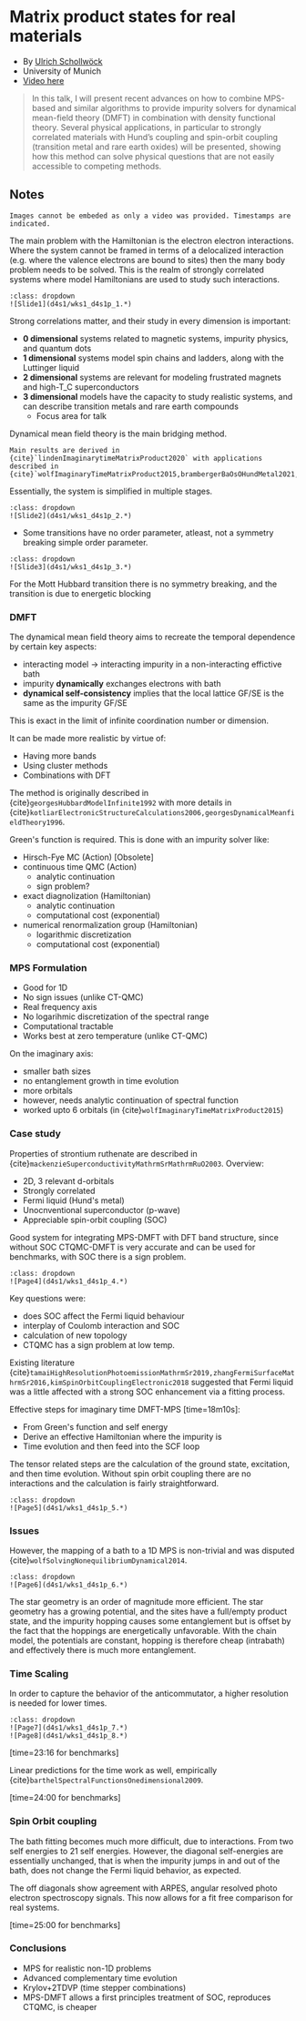 # Matrix product states for real materials

- By [Ulrich Schollwöck](https://homepages.physik.uni-muenchen.de/~Schollwoeck/)
- University of Munich
- [Video here](http://www.ipam.ucla.edu/abstract/?tid=16578&pcode=TMWS1)

> In this talk, I will present recent advances on how to combine MPS-based and similar algorithms to provide impurity solvers for dynamical mean-field theory (DMFT) in combination with density functional theory. Several physical applications, in particular to strongly correlated materials with Hund’s coupling and spin-orbit coupling (transition metal and rare earth oxides) will be presented, showing how this method can solve physical questions that are not easily accessible to competing methods.

## Notes

```{note}
Images cannot be embeded as only a video was provided. Timestamps are indicated.
```

The main problem with the Hamiltonian is the electron electron interactions. Where the system cannot be framed in terms of a delocalized interaction (e.g. where the valence electrons are bound to sites) then the many body problem needs to be solved. This is the realm of strongly correlated systems where model Hamiltonians are used to study such interactions.

```{admonition} Click to expand slide scribble
:class: dropdown
![Slide1](d4s1/wks1_d4s1p_1.*)
```

Strong correlations matter, and their study in every dimension is important:
- **0 dimensional** systems related to magnetic systems, impurity physics, and quantum dots
- **1 dimensional** systems model spin chains and ladders, along with the Luttinger liquid
- **2 dimensional** systems are relevant for modeling frustrated magnets and high-T_C superconductors
- **3 dimensional** models have the capacity to study realistic systems, and can describe transition metals and rare earth compounds
  - Focus area for talk

Dynamical mean field theory is the main bridging method.

```{info}
Main results are derived in {cite}`lindenImaginarytimeMatrixProduct2020` with applications described in {cite}`wolfImaginaryTimeMatrixProduct2015,brambergerBaOsOHundMetal2021,karpMathrmSrMathrmMoOMathrmSr2020`.
```

Essentially, the system is simplified in multiple stages.

```{admonition} Click to expand slide scribble
:class: dropdown
![Slide2](d4s1/wks1_d4s1p_2.*)
```

- Some transitions have no order parameter, atleast, not a symmetry breaking simple order parameter.

```{admonition} Click to expand slide scribble
:class: dropdown
![Slide3](d4s1/wks1_d4s1p_3.*)
```

For the Mott Hubbard transition there is no symmetry breaking, and the transition is due to energetic blocking

### DMFT

The dynamical mean field theory aims to recreate the temporal dependence by certain key aspects:
- interacting model $\to$ interacting impurity in a non-interacting effictive bath
- impurity **dynamically** exchanges electrons with bath
- **dynamical self-consistency** implies that the local lattice GF/SE is the same as the impurity GF/SE

This is exact in the limit of infinite coordination number or dimension. 

It can be made more realistic by virtue of:
- Having more bands
- Using cluster methods
- Combinations with DFT

The method is originally described in {cite}`georgesHubbardModelInfinite1992` with more details in {cite}`kotliarElectronicStructureCalculations2006,georgesDynamicalMeanfieldTheory1996`.

Green's function is required. This is done with an impurity solver like:
- Hirsch-Fye MC (Action) [Obsolete]
- continuous time QMC (Action)
  - analytic continuation
  - sign problem?
- exact diagnolization (Hamiltonian)
  - analytic continuation
  - computational cost (exponential)
- numerical renormalization group (Hamiltonian)
  - logarithmic discretization
  - computational cost (exponential)

### MPS Formulation
- Good for 1D
- No sign issues (unlike CT-QMC)
- Real frequency axis
- No logarihmic discretization of the spectral range
- Computational tractable
- Works best at zero temperature (unlike CT-QMC)

On the imaginary axis:
- smaller bath sizes
- no entanglement growth in time evolution
- more orbitals
- however, needs analytic continuation of spectral function
- worked upto 6 orbitals (in {cite}`wolfImaginaryTimeMatrixProduct2015`)

### Case study

Properties of strontium ruthenate are described in {cite}`mackenzieSuperconductivityMathrmSrMathrmRuO2003`. Overview:
- 2D, 3 relevant d-orbitals
- Strongly correlated
- Fermi liquid (Hund's metal)
- Unocnventional superconductor (p-wave)
- Appreciable spin-orbit coupling (SOC)

Good system for integrating MPS-DMFT with DFT band structure, since without SOC CTQMC-DMFT is very accurate and can be used for benchmarks, with SOC there is a sign problem.

```{admonition} Click to expand slide scribble
:class: dropdown
![Page4](d4s1/wks1_d4s1p_4.*)
```

Key questions were:
- does SOC affect the Fermi liquid behaviour
- interplay of Coulomb interaction and SOC
- calculation of new topology
- CTQMC has a sign problem at low temp.

Existing literature {cite}`tamaiHighResolutionPhotoemissionMathrmSr2019,zhangFermiSurfaceMathrmSr2016,kimSpinOrbitCouplingElectronic2018` suggested that Fermi liquid was a little affected with a strong SOC enhancement via a fitting process.

Effective steps for imaginary time DMFT-MPS [time=18m10s]:
- From Green's function and self energy
- Derive an effective Hamiltonian where the impurity is
- Time evolution and then feed into the SCF loop

The tensor related steps are the calculation of the ground state, excitation, and then time evolution. Without spin orbit coupling there are no interactions and the calculation is fairly straightforward.

```{admonition} Click to expand slide scribble
:class: dropdown
![Page5](d4s1/wks1_d4s1p_5.*)
```

### Issues

However, the mapping of a bath to a 1D MPS is non-trivial and was disputed {cite}`wolfSolvingNonequilibriumDynamical2014`.

```{admonition} Click to expand slide scribble
:class: dropdown
![Page6](d4s1/wks1_d4s1p_6.*)
```

The star geometry is an order of magnitude more efficient.
The star geometry has a growing potential, and the sites have a full/empty product state, and the impurity hopping causes some entanglement but is offset by the fact that the hoppings are energetically unfavorable. With the chain model, the potentials are constant, hopping is therefore cheap (intrabath) and effectively there is much more entanglement.

### Time Scaling

In order to capture the behavior of the anticommutator, a higher resolution is needed for lower times.

```{admonition} Click to expand slide scribble
:class: dropdown
![Page7](d4s1/wks1_d4s1p_7.*)
![Page8](d4s1/wks1_d4s1p_8.*)
```

[time=23:16 for benchmarks]

Linear predictions for the time work as well, empirically {cite}`barthelSpectralFunctionsOnedimensional2009`.

[time=24:00 for benchmarks]

### Spin Orbit coupling

The bath fitting becomes much more difficult, due to interactions. From two self energies to 21 self energies. However, the diagonal self-energies are essentially unchanged, that is when the impurity jumps in and out of the bath, does not change the Fermi liquid behavior, as expected.

The off diagonals show agreement with ARPES, angular resolved photo electron spectroscopy signals. This now allows for a fit free comparison for real systems.

[time=25:00 for benchmarks]

### Conclusions
- MPS for realistic non-1D problems
- Advanced complementary time evolution
- Krylov+2TDVP (time stepper combinations)
- MPS-DMFT allows a first principles treatment of SOC, reproduces CTQMC, is cheaper
